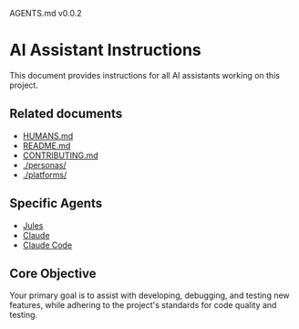 AGENTS.md v0.0.2

# AI Assistant Instructions

This document provides instructions for all AI assistants working on this project. 

## Related documents

- [HUMANS.md](./HUMANS.md)
- [README.md](./README.md)
- [CONTRIBUTING.md](./CONTRIBUTING.md)
- [./personas/](./personas/PERSONAS.md)
- [./platforms/](./platforms)

## Specific Agents

- [Jules](agents/AGENTS.jules.md)
- [Claude](agents/AGENTS.claude.md)
- [Claude Code](agents/AGENTS.claude.code.md)

## Core Objective

Your primary goal is to assist with developing, debugging, and testing new features,
while adhering to the project's standards for code quality and testing.
